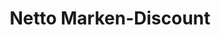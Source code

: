 ---
title: "Netto Marken-Discount"
url: /rostock/netto-marken-discount-herweghstrasse/
shop: Supermarkt
---